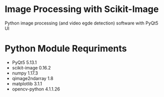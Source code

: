 # Image Processing with Scikit-Image

Python image processing (and video egde detection) software with PyQt5 UI

# Python Module Requriments

- PyQt5 5.13.1 
- scikit-image 0.16.2 
- numpy 1.17.3 
- qimage2ndarray 1.8 
- matplotlib 3.1.1 
- opencv-python 4.1.1.26
